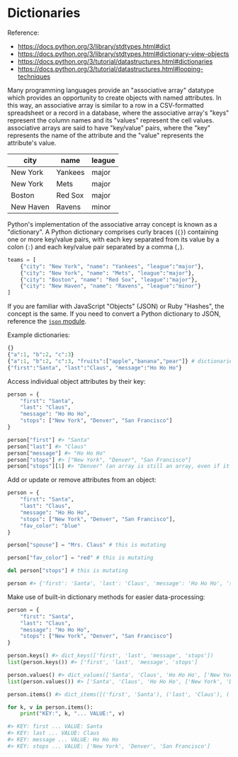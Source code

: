 # Dictionaries

Reference:

  + https://docs.python.org/3/library/stdtypes.html#dict
  + https://docs.python.org/3/library/stdtypes.html#dictionary-view-objects
  + https://docs.python.org/3/tutorial/datastructures.html#dictionaries
  + https://docs.python.org/3/tutorial/datastructures.html#looping-techniques

Many programming languages provide an "associative array" datatype  which provides an opportunity to create objects with named attributes. In this way, an associative array is similar to a row in a CSV-formatted spreadsheet or a record in a database, where the associative array's "keys" represent the column names and its "values" represent the cell values. associative arrays are said to have "key/value" pairs, where the "key" represents the name of the attribute and the "value" represents the attribute's value.

city | name | league
--- | --- | ---
New York | Yankees | major
New York | Mets | major
Boston | Red Sox | major
New Haven | Ravens | minor

Python's implementation of the associative array concept is known as a "dictionary". A Python dictionary comprises curly braces (`{}`) containing one or more key/value pairs, with each key separated from its value by a colon (`:`) and each key/value pair separated by a comma (`,`).

```python
teams = [
    {"city": "New York", "name": "Yankees", "league":"major"},
    {"city": "New York", "name": "Mets", "league":"major"},
    {"city": "Boston", "name": "Red Sox", "league":"major"},
    {"city": "New Haven", "name": "Ravens", "league":"minor"}
]
```

If you are familiar with JavaScript "Objects" (JSON) or Ruby "Hashes", the concept is the same. If you need to convert a Python dictionary to JSON, reference the [`json` module](../modules/json.md).

Example dictionaries:

```python
{}
{"a":1, "b":2, "c":3}
{"a":1, "b":2, "c":3, "fruits":["apple","banana","pear"]} # dictionaries can contain lists
{"first":"Santa", "last":"Claus", "message":"Ho Ho Ho"}
```

Access individual object attributes by their key:

```python
person = {
    "first": "Santa",
    "last": "Claus",
    "message": "Ho Ho Ho",
    "stops": ["New York", "Denver", "San Francisco"]
}

person["first"] #> "Santa"
person["last"] #> "Claus"
person["message"] #> "Ho Ho Ho"
person["stops"] #> ["New York", "Denver", "San Francisco"]
person["stops"][1] #> "Denver" (an array is still an array, even if it exists inside a dictionary!)
```

Add or update or remove attributes from an object:

```python
person = {
    "first": "Santa",
    "last": "Claus",
    "message": "Ho Ho Ho",
    "stops": ["New York", "Denver", "San Francisco"],
    "fav_color": "blue"
}

person["spouse"] = "Mrs. Claus" # this is mutating

person["fav_color"] = "red" # this is mutating

del person["stops"] # this is mutating

person #> {'first': 'Santa', 'last': 'Claus', 'message': 'Ho Ho Ho', 'spouse': 'Mrs. Claus', 'fav_color': 'red' }
```

Make use of built-in dictionary methods for easier data-processing:

```python
person = {
    "first": "Santa",
    "last": "Claus",
    "message": "Ho Ho Ho",
    "stops": ["New York", "Denver", "San Francisco"]
}

person.keys() #> dict_keys(['first', 'last', 'message', 'stops'])
list(person.keys()) #> ['first', 'last', 'message', 'stops']

person.values() #> dict_values(['Santa', 'Claus', 'Ho Ho Ho', ['New York', 'Denver', 'San Francisco']])
list(person.values()) #> ['Santa', 'Claus', 'Ho Ho Ho', ['New York', 'Denver', 'San Francisco']]

person.items() #> dict_items([('first', 'Santa'), ('last', 'Claus'), ('message', 'Ho Ho Ho'), ('stops', ['New York', 'Denver', 'San Francisco'])])

for k, v in person.items():
    print("KEY:", k, "... VALUE:", v)

#> KEY: first ... VALUE: Santa
#> KEY: last ... VALUE: Claus
#> KEY: message ... VALUE: Ho Ho Ho
#> KEY: stops ... VALUE: ['New York', 'Denver', 'San Francisco']
```

